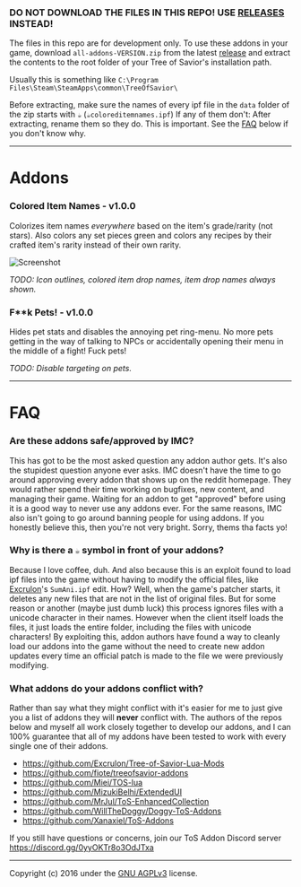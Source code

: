 ### DO NOT DOWNLOAD THE FILES IN THIS REPO! USE [RELEASES](https://github.com/TehSeph/tos-addons/releases) INSTEAD!

The files in this repo are for development only. To use these addons in your game, download `all-addons-VERSION.zip` from the latest [release](https://github.com/TehSeph/tos-addons/releases) and extract the contents to the root folder of your Tree of Savior's installation path.

Usually this is something like `C:\Program Files\Steam\SteamApps\common\TreeOfSavior\`

Before extracting, make sure the names of every ipf file in the `data` folder of the zip starts with `☕` (`☕coloreditemnames.ipf`)
If any of them don't: After extracting, rename them so they do. This is important. See the [FAQ](https://github.com/TehSeph/tos-addons#why-is-there-a--symbol-in-front-of-your-addons) below if you don't know why.

---

# Addons

### Colored Item Names - v1.0.0

Colorizes item names *_everywhere_* based on the item's grade/rarity (not stars). Also colors any set pieces green and colors any recipes by their crafted item's rarity instead of their own rarity.

![Screenshot](http://i.imgur.com/9R6zTBo.jpg)

*TODO: Icon outlines, colored item drop names, item drop names always shown.*

### F**k Pets! - v1.0.0

Hides pet stats and disables the annoying pet ring-menu. No more pets getting in the way of talking to NPCs or accidentally opening their menu in the middle of a fight! Fuck pets!

*TODO: Disable targeting on pets.*

---

# FAQ

### Are these addons safe/approved by IMC?
This has got to be the most asked question any addon author gets. It's also the stupidest question anyone ever asks. IMC doesn't have the time to go around approving every addon that shows up on the reddit homepage. They would rather spend their time working on bugfixes, new content, and managing their game. Waiting for an addon to get "approved" before using it is a good way to never use any addons ever. For the same reasons, IMC also isn't going to go around banning people for using addons. If you honestly believe this, then you're not very bright. Sorry, thems tha facts yo!

### Why is there a `☕` symbol in front of your addons?
Because I love coffee, duh. And also because this is an exploit found to load ipf files into the game without having to modify the official files, like [Excrulon](https://github.com/Excrulon/Tree-of-Savior-Lua-Mods)'s `SumAni.ipf` edit. How? Well, when the game's patcher starts, it deletes any new files that are not in the list of original files. But for some reason or another (maybe just dumb luck) this process ignores files with a unicode character in their names. However when the client itself loads the files, it just loads the entire folder, including the files with unicode characters! By exploiting this, addon authors have found a way to cleanly load our addons into the game without the need to create new addon updates every time an official patch is made to the file we were previously modifying.

### What addons do your addons conflict with?
Rather than say what they might conflict with it's easier for me to just give you a list of addons they will **never** conflict with. The authors of the repos below and myself all work closely together to develop our addons, and I can 100% guarantee that all of my addons have been tested to work with every single one of their addons.

- https://github.com/Excrulon/Tree-of-Savior-Lua-Mods
- https://github.com/fiote/treeofsavior-addons
- https://github.com/Miei/TOS-lua
- https://github.com/MizukiBelhi/ExtendedUI
- https://github.com/MrJul/ToS-EnhancedCollection
- https://github.com/WillTheDoggy/Doggy-ToS-Addons
- https://github.com/Xanaxiel/ToS-Addons

If you still have questions or concerns, join our ToS Addon Discord server https://discord.gg/0yyOKTr8o3OdJTxa

---
Copyright (c) 2016 under the [GNU AGPLv3](https://github.com/TehSeph/tos-addons/blob/master/LICENSE) license.
